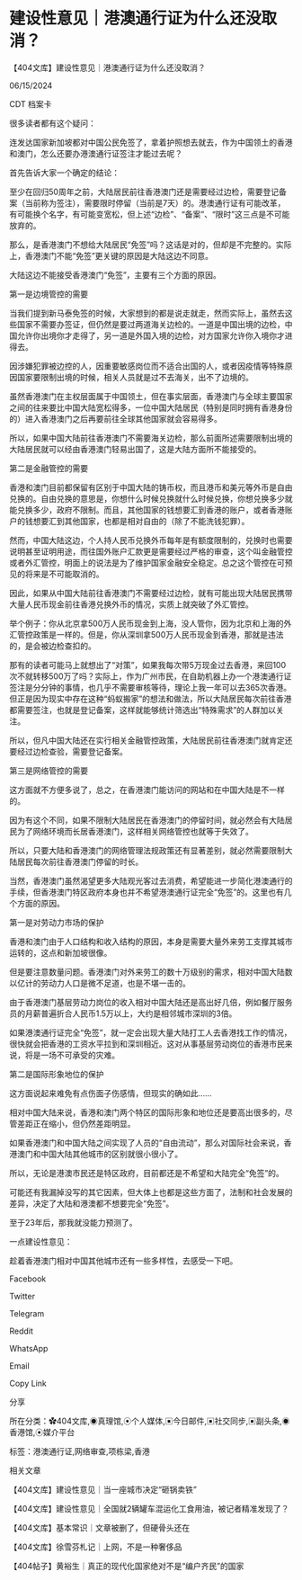 # 建设性意见｜港澳通行证为什么还没取消？

【404文库】建设性意见｜港澳通行证为什么还没取消？

06/15/2024

CDT 档案卡













很多读者都有这个疑问：

连发达国家新加坡都对中国公民免签了，拿着护照想去就去，作为中国领土的香港和澳门，怎么还要办港澳通行证签注才能过去呢？

首先告诉大家一个确定的结论：

至少在回归50周年之前，大陆居民前往香港澳门还是需要经过边检，需要登记备案（当前称为签注），需要限时停留（当前是7天）的。港澳通行证有可能改革，有可能换个名字，有可能变宽松，但上述“边检”、“备案”、“限时”这三点是不可能放弃的。

那么，是香港澳门不想给大陆居民“免签”吗？这话是对的，但却是不完整的。实际上，香港澳门不能“免签”更关键的原因是大陆这边不同意。

大陆这边不能接受香港澳门“免签”，主要有三个方面的原因。

第一是边境管控的需要

当我们提到新马泰免签的时候，大家想到的都是说走就走，然而实际上，虽然去这些国家不需要办签证，但仍然是要过两道海关边检的。一道是中国出境的边检，中国允许你出境你才走得了，另一道是外国入境的边检，对方国家允许你入境你才进得去。

因涉嫌犯罪被边控的人，因重要敏感岗位而不适合出国的人，或者因疫情等特殊原因国家要限制出境的时候，相关人员就是过不去海关，出不了边境的。

虽然香港澳门在主权层面属于中国领土，但在事实层面，香港澳门与全球主要国家之间的往来要比中国大陆宽松得多，一位中国大陆居民（特别是同时拥有香港身份的）进入香港澳门之后再要前往全球其他国家就会容易得多。

所以，如果中国大陆前往香港澳门不需要海关边检，那么前面所述需要限制出境的大陆居民就可以经由香港澳门轻易出国了，这是大陆方面所不能接受的。

第二是金融管控的需要

香港和澳门目前都保留有区别于中国大陆的铸币权，而且港币和美元等外币是自由兑换的。自由兑换的意思是，你想什么时候兑换就什么时候兑换，你想兑换多少就能兑换多少，政府不限制。而且，其他国家的钱想要汇到香港的账户，或者香港账户的钱想要汇到其他国家，也都是相对自由的（除了不能洗钱犯罪）。

然而，中国大陆这边，个人持人民币兑换外币每年是有额度限制的，兑换时也需要说明甚至证明用途，而往国外账户汇款更是需要经过严格的审查，这个叫金融管控或者外汇管控，明面上的说法是为了维护国家金融安全稳定。总之这个管控在可预见的将来是不可能取消的。

因此，如果从中国大陆前往香港澳门不需要经过边检，就有可能出现大陆居民携带大量人民币现金前往香港兑换外币的情况，实质上就突破了外汇管控。

举个例子：你从北京拿500万人民币现金到上海，没人管你，因为北京和上海的外汇管控政策是一样的。但是，你从深圳拿500万人民币现金到香港，那就是违法的，是会被边检查扣的。

那有的读者可能马上就想出了“对策”，如果我每次带5万现金过去香港，来回100次不就转移500万了吗？实际上，作为广州市民，在自助机器上办一个港澳通行证签注是分分钟的事情，也几乎不需要审核等待，理论上我一年可以去365次香港。但正是因为现实中存在这种“蚂蚁搬家”的想法和做法，所以大陆居民每次前往香港都需要签注，也就是登记备案，这样就能够统计筛选出“特殊需求”的人群加以关注。

所以，但凡中国大陆还在实行相关金融管控政策，大陆居民前往香港澳门就肯定还要经过边检查验，需要登记备案。

第三是网络管控的需要

这方面就不方便多说了，总之，在香港澳门能访问的网站和在中国大陆是不一样的。

因为有这个不同，如果不限制大陆居民在香港澳门的停留时间，就必然会有大陆居民为了网络环境而长居香港澳门，这样相关网络管控也就等于失效了。

所以，只要大陆和香港澳门的网络管理法规政策还有显著差别，就必然需要限制大陆居民每次前往香港澳门停留的时长。

当然，香港澳门虽然渴望更多大陆观光客过去消费，希望能进一步简化港澳通行的手续，但香港澳门特区政府本身也并不希望港澳通行证完全“免签”的。这里也有几个方面的原因。

第一是对劳动力市场的保护

香港和澳门由于人口结构和收入结构的原因，本身是需要大量外来劳工支撑其城市运转的，这点和新加坡很像。

但是要注意数量问题。香港澳门对外来劳工的数十万级别的需求，相对中国大陆数以亿计的劳动力人口是微不足道，也是不堪一击的。

由于香港澳门基层劳动力岗位的收入相对中国大陆还是高出好几倍，例如餐厅服务员的月薪普遍折合人民币1.5万以上，大约是相邻城市深圳的3倍。

如果港澳通行证完全“免签”，就一定会出现大量大陆打工人去香港找工作的情况，很快就会把香港的工资水平拉到和深圳相近。这对从事基层劳动岗位的香港市民来说，将是一场不可承受的灾难。

第二是国际形象地位的保护

这方面说起来难免有点伤面子伤感情，但现实的确如此……

相对中国大陆来说，香港和澳门两个特区的国际形象和地位还是要高出很多的，尽管差距正在缩小，但仍然差距明显。

如果香港澳门和中国大陆之间实现了人员的“自由流动”，那么对国际社会来说，香港澳门和中国大陆其他城市的区别就很小很小了。

所以，无论是港澳市民还是特区政府，目前都还是不希望和大陆完全“免签”的。

可能还有我漏掉没写的其它因素，但大体上也都是这些方面了，法制和社会发展的差异，决定了大陆和港澳都不想要完全“免签”。

至于23年后，那我就没能力预测了。

一点建设性意见：

趁着香港澳门相对中国其他城市还有一些多样性，去感受一下吧。

Facebook

Twitter

Telegram

Reddit

WhatsApp

Email

Copy Link

分享

所在分类：✿404文库,◉真理馆,⦿个人媒体,▣今日邮件,▣社交同步,▣副头条,◉香港馆,⦿媒介平台

标签：港澳通行证,网络审查,项栋梁,香港

相关文章

【404文库】建设性意见｜当一座城市决定“砸锅卖铁”

【404文库】建设性意见｜全国就2辆罐车混运化工食用油，被记者精准发现了？

【404文库】基本常识｜文章被删了，但硬骨头还在

【404文库】徐雪芬札记｜上网，不是一种奢侈品

【404帖子】黄裕生｜真正的现代化国家绝对不是“编户齐民”的国家